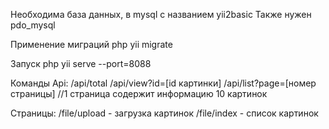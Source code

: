Необходима база данных, в mysql с названием yii2basic
Также нужен pdo_mysql

Применение миграций
php yii migrate

Запуск
php yii serve --port=8088

Команды Api:
   /api/total
   /api/view?id=[id картинки]
   /api/list?page=[номер страницы] //1 страница содержит информацию 10 картинок

Страницы:
   /file/upload - загрузка картинок
   /file/index - список картинок
